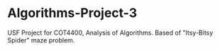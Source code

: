 # Algorithms-Project-3
USF Project for COT4400, Analysis of Algorithms.  Based of "Itsy-Bitsy Spider" maze problem.
